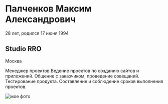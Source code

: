 # Палченков Максим Александрович
28 лет, родился 17 июня 1994

## Studio RRO
Москва

Менеджер проектов
Ведение проектов по созданию сайтов и приложений.
Общение с заказчиком, проведение совещаний.
Тестирование продукта.
Составление и соблюдение сроков выполнения проектов.

![мое фото](https://img.hhcdn.ru/photo/612021348.jpeg?t=1683968217&h=Ii0aeKqYajAHQwQvQqdAeQ)
